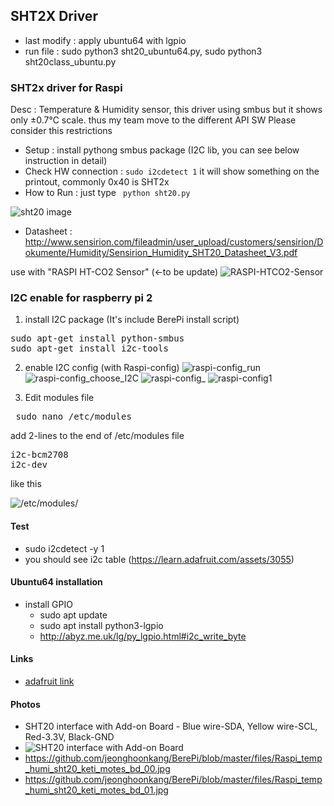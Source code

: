 ## SHT2X Driver 
- last modify : apply ubuntu64 with lgpio
- run file : sudo python3 sht20_ubuntu64.py, sudo python3 sht20class_ubuntu.py 


### SHT2x driver for Raspi
Desc : Temperature & Humidity sensor, this driver using smbus
       but it shows only ±0.7℃ scale. thus my team move to the  different API SW
       Please consider this restrictions

 - Setup : install pythong smbus package (I2C lib, you can see below instruction in detail)
 - Check HW connection : ``sudo i2cdetect 1`` it will show something on the printout, commonly 0x40 is SHT2x
 - How to Run : just type `` python sht20.py``

![sht20 image](http://www.sensirion.com/fileadmin/user_upload/customers/sensirion/Bilder/ProductPictures/Sensirion_Humidity_SHT20.jpg)

  - Datasheet : http://www.sensirion.com/fileadmin/user_upload/customers/sensirion/Dokumente/Humidity/Sensirion_Humidity_SHT20_Datasheet_V3.pdf

use with "RASPI HT-CO2 Sensor" (<-to be update)
![RASPI-HTCO2-Sensor](https://raw.githubusercontent.com/kowonsik/RPiLogger/master/th-co2.png)

###  I2C enable for raspberry pi 2 ###

1. install I2C package (It's include BerePi install script)
<pre>
sudo apt-get install python-smbus
sudo apt-get install i2c-tools
</pre>

2. enable I2C config (with Raspi-config)
![raspi-config_run](https://learn.adafruit.com/system/assets/assets/000/022/831/medium800/learn_raspberry_pi_advancedopt.png)
![raspi-config_choose_I2C](https://learn.adafruit.com/system/assets/assets/000/022/832/medium800/learn_raspberry_pi_i2c.png)
![raspi-config_](https://learn.adafruit.com/system/assets/assets/000/022/834/medium800/learn_raspberry_pi_wouldyoukindly.png)
![raspi-config1](https://learn.adafruit.com/system/assets/assets/000/022/833/medium800/learn_raspberry_pi_i2ckernel.png)

3. Edit modules file
<pre> sudo nano /etc/modules</pre>

add 2-lines to the end of /etc/modules file
<pre>
i2c-bcm2708
i2c-dev
</pre>

like this

![/etc/modules/](https://learn.adafruit.com/system/assets/assets/000/003/054/medium800/learn_raspberry_pi_editing_modules_file.png)

#### Test
  - sudo i2cdetect -y 1
  - you should see i2c table (https://learn.adafruit.com/assets/3055)


#### Ubuntu64 installation
- install GPIO
  - sudo apt update
  - sudo apt install python3-lgpio
  - http://abyz.me.uk/lg/py_lgpio.html#i2c_write_byte

#### Links 
- [adafruit link](https://learn.adafruit.com/adafruits-raspberry-pi-lesson-4-gpio-setup/configuring-i2c)

#### Photos
- SHT20 interface with Add-on Board - Blue wire-SDA, Yellow wire-SCL, Red-3.3V, Black-GND
 - ![SHT20 interface with Add-on Board](https://raw.githubusercontent.com/jeonghoonkang/BerePi/master/files/raspi_temp_humi_addon.jpg)
- https://github.com/jeonghoonkang/BerePi/blob/master/files/Raspi_temp_humi_sht20_keti_motes_bd_00.jpg
- https://github.com/jeonghoonkang/BerePi/blob/master/files/Raspi_temp_humi_sht20_keti_motes_bd_01.jpg

